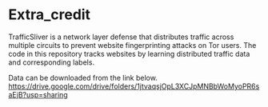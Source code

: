 # Extra_credit

TrafficSliver is a network layer defense that distributes traffic across multiple circuits to prevent website fingerprinting attacks on Tor users. The code in this repository tracks websites by learning distributed traffic data and corresponding labels.

Data can be downloaded from the link below.
https://drive.google.com/drive/folders/1jtvaqsjOpL3XCJpMNBbWoMyoPR6saEjB?usp=sharing
